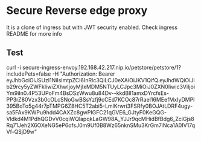 # Secure Reverse edge proxy

It is a clone of ingress but with JWT security enabled. 
Check ingress README for more info

## Test

curl -i secure-ingress-envoy.192.168.42.217.nip.io/petstore/petstore/1?includePets=false -H "Authorization: Bearer eyJhbGciOiJSUzI1NiIsImtpZCI6InRlc3QiLCJ0eXAiOiJKV1QifQ.eyJhdWQiOiJib29rcy5yZWFkIiwiZXhwIjoyMjIxMDM5NTUyLCJpc3MiOiJ0ZXN0Iiwic3ViIjoiYm9iIn0.4P53UPoFm4BsDSzWwu8u84Dv--kkdBlI1amxDYrcfsEs-PP3rZ80Vzx3b0cOLcSNoGwBSsYzfj9cCEd7KCOc87rRaeI16MEefMxIyDMPl395BoTo5g44r7pTMPG6Z8HC5T2abi5-LmlKrwri3FSRfy0BOJAtLDRF4ugy-sa5FAx9KWPu9hdd4CAXZc8gwPIGFC21qGVE6_GJtyF0KeGQG-Vldkd4M1PdhQGDvV0cqiWQlapqkLaGW98A_YJJr9qcMHidBfBdg6_ZciGjs8Rq71Jeh2X6OXeNG5eP6ofsJ0m9Uf0B8Wz65nknSMu3KrGm7iNca1A0IV17qVf-QSjD9w"
